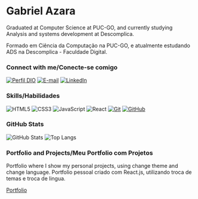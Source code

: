# Gabriel Azara
Graduated at Computer Science at PUC-GO, and currently studying Analysis and systems development at Descomplica.

Formado em Ciência da Computação na PUC-GO, e atualmente estudando ADS na Descomplica - Faculdade Digital.


### Connect with me/Conecte-se comigo
[![Perfil DIO](https://img.shields.io/badge/-Meu%20Perfil%20na%20DIO-30A3DC?style=for-the-badge)](https://web.dio.me/users/gabriel1190/)
[![E-mail](https://img.shields.io/badge/-Email-000?style=for-the-badge&logo=microsoft-outlook&logoColor=E94D5F)](mailto:gabriel.azara.dev@gmail.com)
[![LinkedIn](https://img.shields.io/badge/-LinkedIn-000?style=for-the-badge&logo=linkedin&logoColor=30A3DC)](https://www.linkedin.com/in/gabriel-azara/)


### Skills/Habilidades
![HTML5](https://img.shields.io/badge/HTML-000?style=for-the-badge&logo=html5&logoColor=30A3DC)
![CSS3](https://img.shields.io/badge/CSS3-000?style=for-the-badge&logo=css3&logoColor=E94D5F)
![JavaScript](https://img.shields.io/badge/JavaScript-000?style=for-the-badge&logo=javascript&logoColor=30A3DC)
![React](https://img.shields.io/badge/React-000?style=for-the-badge&logo=react)
[![Git](https://img.shields.io/badge/Git-000?style=for-the-badge&logo=git&logoColor=E94D5F)](https://git-scm.com/doc) 
[![GitHub](https://img.shields.io/badge/GitHub-000?style=for-the-badge&logo=github&logoColor=30A3DC)](https://docs.github.com/)

### GitHub Stats
![GitHub Stats](https://github-readme-stats.vercel.app/api?username=gabriel-azara&theme=transparent&bg_color=000&border_color=30A3DC&show_icons=true&icon_color=30A3DC&title_color=E94D5F&text_color=FFF)
![Top Langs](https://github-readme-stats-git-masterrstaa-rickstaa.vercel.app/api/top-langs/?username=gabriel-azara&layout=compact&bg_color=000&border_color=30A3DC&title_color=E94D5F&text_color=FFF)


### Portfolio and Projects/Meu Portfolio com Projetos
Portfolio where I show my personal projects, using change theme and change language.
Portfolio pessoal criado com React.js, utilizando troca de temas e troca de lingua.

[Portfolio](https://portfolio-react-bjnz.vercel.app/)
